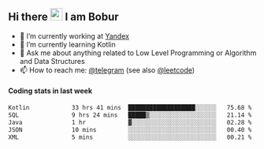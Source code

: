 ## Hi there <img src="https://media.giphy.com/media/hvRJCLFzcasrR4ia7z/giphy.gif" width="25px" height="25px"> I am Bobur

- 💼 I’m currently working at [Yandex](https://yandex.ru/)
- 🌱 I’m currently learning Kotlin
- 💬 Ask me about anything related to Low Level Programming or Algorithm and Data Structures
- 📫 How to reach me: [@telegram](https://t.me/octoant) (see also [@leetcode](https://leetcode.com/octoant/))    

#### Coding stats in last week

<!--START_SECTION:waka-->

```txt
Kotlin            33 hrs 41 mins  ███████████████████░░░░░░   75.68 %
SQL               9 hrs 24 mins   █████▒░░░░░░░░░░░░░░░░░░░   21.14 %
Java              1 hr            ▓░░░░░░░░░░░░░░░░░░░░░░░░   02.28 %
JSON              10 mins         ░░░░░░░░░░░░░░░░░░░░░░░░░   00.40 %
XML               5 mins          ░░░░░░░░░░░░░░░░░░░░░░░░░   00.21 %
```

<!--END_SECTION:waka-->
